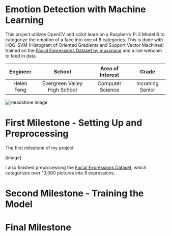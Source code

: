 ﻿# Emotion Detection with Machine Learning
This project utilizes OpenCV and scikit learn on a Raspberry Pi 3 Model B to categorize the emotion of a face into one of 8 categories. This is done with HOG-SVM (Histogram of Oriented Gradients and Support Vector Machines) trained on the [Facial Expressions Dataset by muxspace](https://github.com/muxspace/facial_expressions) and a live webcam to feed in data. 

| **Engineer** | **School** | **Area of Interest** | **Grade** |
|:--:|:--:|:--:|:--:|
| Helen Feng | Evergreen Valley High School | Computer Science | Incoming Senior

![Headstone Image](https://bluestampengineering.com/wp-content/uploads/2016/05/improve.jpg)

# First Milestone - Setting Up and Preprocessing
The first milestone of my project 
  
[image]
  
I also finished preprocessing the [Facial Expressions Dataset](https://github.com/muxspace/facial_expressions.git), which categorizes over 13,000 pictures into 8 expressions. 

  
# Second Milestone - Training the Model


# Final Milestone



